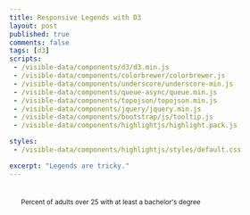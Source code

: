 ```yaml
---
title: Responsive Legends with D3
layout: post
published: true
comments: false
tags: [d3]
scripts:
 - /visible-data/components/d3/d3.min.js
 - /visible-data/components/colorbrewer/colorbrewer.js
 - /visible-data/components/underscore/underscore-min.js
 - /visible-data/components/queue-async/queue.min.js
 - /visible-data/components/topojson/topojson.min.js
 - /visible-data/components/jquery/jquery.min.js
 - /visible-data/components/bootstrap/js/tooltip.js
 - /visible-data/components/highlightjs/highlight.pack.js

styles:
 - /visible-data/components/highlightjs/styles/default.css

excerpt: "Legends are tricky."
---
```


<style type="text/css">
#legend {
	padding: 1.5em 0 0 1.5em;
}

li.key {
	border-top-width: 15px;
	border-top-style: solid;
	font-size: .75em;
	width: 10%;
	padding-left: 0;
	padding-right: 0;
}

path.land {
	fill: #eee;
	stroke: #ddd;
}

path.state {
	stroke: #eee;
	stroke-width: 1;
}
</style>


<div id="map">
	<div id="legend">
		<small>Percent of adults over 25 with at least a bachelor's degree</small>
	</div>
</div>

<script type="x-jst" id="tooltip-template">
<h5><%= Name %></h5>
<p><%= formats.percent(percent) %> have a BA degree or higher.</p>
</script>

<script type="text/javascript">
var urls = {
	us: "/visible-data/data/us.json",
	data: "/visible-data/data/census/bachelors-degrees.csv"
};

var margin = {top: 0, left: 0, bottom: 0, right: 0}
  , width = parseInt(d3.select('#map').style('width'))
  , width = width - margin.left - margin.right
  , mapRatio = .55
  , height = width * mapRatio;

var formats = {
	percent: d3.format('%')
};

// projection and path setup
var projection = d3.geo.albersUsa()
    .scale(width)
    .translate([width / 2, height / 2]);

var path = d3.geo.path()
    .projection(projection);

// scales and axes
var colors = d3.scale.quantize()
	.range(colorbrewer.Greens[7]);

// make a map
var map = d3.select('#map').append('svg')
    .style('height', height + 'px')
    .style('width', width + 'px');

// template, for later
var template = _.template(d3.select('#tooltip-template').html());

// start the legend
var legend = d3.select('#legend')
  .append('ul')
    .attr('class', 'list-inline');

// catch the resize
d3.select(window).on('resize', resize);

// queue and render
queue()
	.defer(d3.json, urls.us)
	.defer(d3.csv, urls.data)
	.await(render);

function render(err, us, data) {

	var land = topojson.mesh(us, us.objects.land)
	  , states = topojson.feature(us, us.objects.states);

	window.us = us;

	data = window.data = _(data).chain().map(function(d) {
		d.Total = +d.Total;
		d["Bachelor's degree"] = +d["Bachelor's degree"];
		d.percent = d["Bachelor's degree"] / d.Total;
		return [d.Name, d];
	}).object().value();

	colors.domain(
		d3.extent(d3.values(data), function(d) { return d.percent; })
	);

	map.append('path')
		.datum(land)
		.attr('class', 'land')
		.attr('d', path);

	var states = map.selectAll('path.state')
	    .data(states.features)
	  .enter().append('path')
	    .attr('class', 'state')
	    .attr('id', function(d) { 
	    	return d.properties.name.toLowerCase().replace(/\s/g, '-'); 
	    })
	    .attr('d', path)
	    .style('fill', function(d) {
	    	var name = d.properties.name
	    	  , value = data[name] ? data[name].percent : null;

	    	return colors(value);
	    });

	states.on('mouseover', tooltipShow)
		.on('mouseout', tooltipHide);

	legend.append('ul')
	    .attr('class', 'list-inline');
	
	var keys = legend.selectAll('li.key')
	    .data(colors.range());
	
	keys.enter().append('li')
	    .attr('class', 'key')
	    .style('border-top-color', String)
	    .text(function(d) {
	    	var r = colors.invertExtent(d);
	        return formats.percent(r[0]) + ' - ' + formats.percent(r[1]);
	    });

}

function resize() {
    // adjust things when the window size changes
    width = parseInt(d3.select('#map').style('width'));
    width = width - margin.left - margin.right;
    height = width * mapRatio;

    // update projection
    projection
        .translate([width / 2, height / 2])
        .scale(width);

    // resize the map container
    map
        .style('width', width + 'px')
        .style('height', height + 'px');

    // resize the map
    map.select('.land').attr('d', path);
    map.selectAll('.state').attr('d', path);
}

function tooltipShow(d, i) {
	var datum = data[d.properties.name];
	if (!datum) return;

	datum.formats = formats;

	$(this).tooltip({
		title: template(datum),
		html: true,
		container: map.node().parentNode,
		placement: 'auto'
	}).tooltip('show');
}

function tooltipHide(d, i) {
	$(this).tooltip('hide');
}

// highlight my code blocks
d3.selectAll('pre code').each(function() {
	var code = d3.select(this)
	  , highlight = hljs.highlight('javascript', code.html());

	code.html(highlight.value);
});

</script>